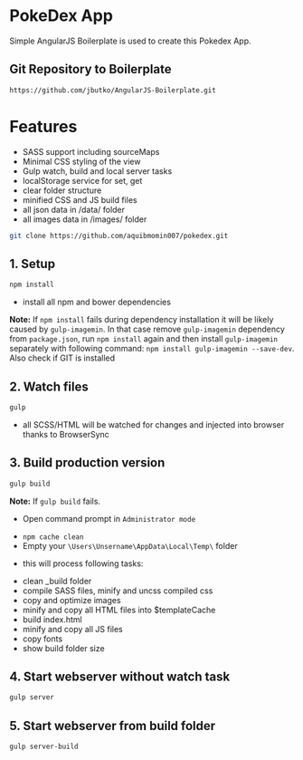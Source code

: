 # PokeDex App
Simple AngularJS Boilerplate is used to create this Pokedex App.
## Git Repository to Boilerplate
```bash
https://github.com/jbutko/AngularJS-Boilerplate.git
```

# Features
* SASS support including sourceMaps
* Minimal CSS styling of the view
* Gulp watch, build and local server tasks
* localStorage service for set, get
* clear folder structure
* minified CSS and JS build files
* all json data in /data/ folder
* all images data in /images/ folder

```bash
git clone https://github.com/aquibmomin007/pokedex.git
```

## 1. Setup
```bash
npm install
```
- install all npm and bower dependencies

**Note:** If `npm install` fails during dependency installation it will be likely caused by `gulp-imagemin`. In that case remove `gulp-imagemin` dependency from `package.json`, run `npm install` again and then install `gulp-imagemin` separately with following command: `npm install gulp-imagemin --save-dev`. Also check if GIT is installed

## 2. Watch files
```bash
gulp
```
- all SCSS/HTML will be watched for changes and injected into browser thanks to BrowserSync

## 3. Build production version
```bash
gulp build
```
**Note:** If `gulp build` fails. 
- Open command prompt in `Administrator mode`
* `npm cache clean`
*  Empty your `\Users\Unsername\AppData\Local\Temp\` folder

- this will process following tasks:
* clean _build folder
* compile SASS files, minify and uncss compiled css
* copy and optimize images
* minify and copy all HTML files into $templateCache
* build index.html
* minify and copy all JS files
* copy fonts
* show build folder size

## 4. Start webserver without watch task
```bash
gulp server
```

## 5. Start webserver from build folder
```bash
gulp server-build
```
